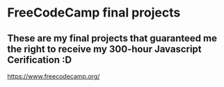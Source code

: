 # FreeCodeCamp final projects

## These are my final projects that guaranteed me the right to receive my 300-hour Javascript Cerification :D

https://www.freecodecamp.org/
